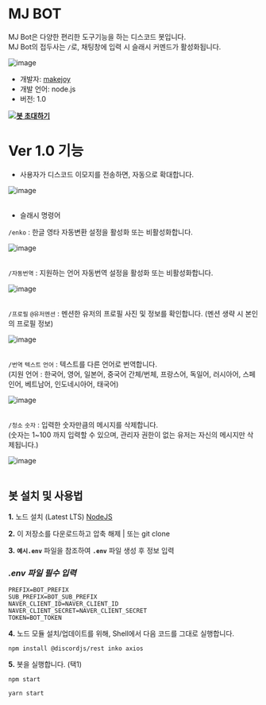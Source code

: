 # MJ BOT 

MJ Bot은 다양한 편리한 도구기능을 하는 디스코드 봇입니다.
<br>
MJ Bot의 접두사는 ``/``로, 채팅창에 입력 시 슬래시 커멘드가 활성화됩니다. 

![image](https://makejoy.co.kr/github/imgs/mjbot/slash.png)

- 개발자: [makejoy](https://makejoy.co.kr)
- 개발 언어: node.js
- 버전: 1.0

**[![봇 초대하기](https://img.shields.io/badge/%EB%B4%87%20%EC%B4%88%EB%8C%80%ED%95%98%EA%B8%B0-7289DA?style=for-the-badge&logo=discord&logoColor=white)](https://discord.com/api/oauth2/authorize?client_id=931341870439731270&permissions=8&scope=bot)**


# Ver 1.0 기능

- 사용자가 디스코드 이모지를 전송하면, 자동으로 확대합니다.<br>

![image](https://makejoy.co.kr/github/imgs/mjbot/emoji.png)<br><br>

- 슬래시 명령어 

``/enko`` : 한글 영타 자동변환 설정을 활성화 또는 비활성화합니다.<br>

![image](https://makejoy.co.kr/github/imgs/mjbot/enko.png)<br><br>

``/자동번역`` : 지원하는 언어 자동번역 설정을 활성화 또는 비활성화합니다.<br>

![image](https://makejoy.co.kr/github/imgs/mjbot/auto_trans.png)<br><br>

``/프로필`` ``@유저멘션`` : 멘션한 유저의 프로필 사진 및 정보를 확인합니다. (멘션 생략 시 본인의 프로필 정보)<br>

![image](https://makejoy.co.kr/github/imgs/mjbot/avatar.png)<br><br>

``/번역`` ``텍스트`` ``언어`` : 텍스트를 다른 언어로 번역합니다.<br>
(지원 언어 : 한국어, 영어, 일본어, 중국어 간체/번체, 프랑스어, 독일어, 러시아어, 스페인어, 베트남어, 인도네시아어, 태국어)<br>

![image](https://makejoy.co.kr/github/imgs/mjbot/trans.png)<br><br>

``/청소`` ``숫자`` : 입력한 숫자만큼의 메시지를 삭제합니다.<br>
(숫자는 1~100 까지 입력할 수 있으며, 관리자 권한이 없는 유저는 자신의 메시지만 삭제됩니다.)<br>

![image](https://makejoy.co.kr/github/imgs/mjbot/clean.png)<br><br>

## **봇 설치 및 사용법**

**1.** 노드 설치 (Latest LTS) [NodeJS](https://nodejs.org/ko/)

**2.** 이 저장소를 다운로드하고 압축 해제 | 또는 git clone

**3.**  **`예시.env`** 파일을 참조하여 **`.env`** 파일 생성 후 정보 입력 

### _.env 파일 필수 입력_

```env
PREFIX=BOT_PREFIX
SUB_PREFIX=BOT_SUB_PREFIX
NAVER_CLIENT_ID=NAVER_CLIENT_ID
NAVER_CLIENT_SECRET=NAVER_CLIENT_SECRET
TOKEN=BOT_TOKEN
```

**4.** 노드 모듈 설치/업데이트를 위해, Shell에서 다음 코드를 그대로 실행합니다. <br/>

```shell
npm install @discordjs/rest inko axios
```

**5.** 봇을 실행합니다. (택1)<br/>

```shell
npm start
```

```shell
yarn start
```
